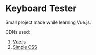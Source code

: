 # Keyboard Tester
Small project made while learning Vue.js.

CDNs used:
1. [Vue.js](https://vuejs.org/guide/quick-start)
2. [Simple CSS](https://simplecss.org/simple-css-version-2)
